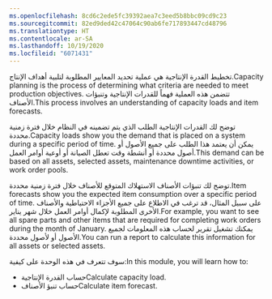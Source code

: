 ```yaml
---
ms.openlocfilehash: 8cd6c2ede5fc39392aea7c3eed5b8bbc09cd9c23
ms.sourcegitcommit: 82ed9ded42c47064c90ab6fe717893447cd48796
ms.translationtype: HT
ms.contentlocale: ar-SA
ms.lasthandoff: 10/19/2020
ms.locfileid: "6071431"
---
```

<span data-ttu-id="993f9-101">تخطيط القدرة الإنتاجية هي عملية تحديد المعايير المطلوبة لتلبية أهداف الإنتاج.</span><span class="sxs-lookup"><span data-stu-id="993f9-101">Capacity planning is the process of determining what criteria are needed to meet production objectives.</span></span> <span data-ttu-id="993f9-102">تتضمن هذه العملية فهماً للقدرات الإنتاجية وتنبؤات الأصناف.</span><span class="sxs-lookup"><span data-stu-id="993f9-102">This process involves an understanding of capacity loads and item forecasts.</span></span>

<span data-ttu-id="993f9-103">توضح لك القدرات الإنتاجية الطلب الذي يتم تضمينه في النظام خلال فترة زمنية محددة.</span><span class="sxs-lookup"><span data-stu-id="993f9-103">Capacity loads show you the demand that is placed on a system during a specific period of time.</span></span> <span data-ttu-id="993f9-104">يمكن أن يعتمد هذا الطلب على جميع الأصول أو أصول محددة أو أنشطة وقت تعطل الصيانة أو أوعية أوامر العمل.</span><span class="sxs-lookup"><span data-stu-id="993f9-104">This demand can be based on all assets, selected assets, maintenance downtime activities, or work order pools.</span></span>

<span data-ttu-id="993f9-105">توضح لك تنبؤات الأصناف الاستهلاك المتوقع للأصناف خلال فترة زمنية محددة.</span><span class="sxs-lookup"><span data-stu-id="993f9-105">Item forecasts show you the expected item consumption over a specific period of time.</span></span> <span data-ttu-id="993f9-106">على سبيل المثال، قد ترغب في الاطلاع على جميع الأجزاء الاحتياطية والأصناف الأخرى المطلوبة لإكمال أوامر العمل خلال شهر يناير.</span><span class="sxs-lookup"><span data-stu-id="993f9-106">For example, you want to see all spare parts and other items that are required for completing work orders during the month of January.</span></span> <span data-ttu-id="993f9-107">يمكنك تشغيل تقرير لحساب هذه المعلومات لجميع الأصول أو لأصول محددة.</span><span class="sxs-lookup"><span data-stu-id="993f9-107">You can run a report to calculate this information for all assets or selected assets.</span></span>

<span data-ttu-id="993f9-108">سوف تتعرف في هذه الوحدة على كيفية:</span><span class="sxs-lookup"><span data-stu-id="993f9-108">In this module, you will learn how to:</span></span>

- <span data-ttu-id="993f9-109">حساب القدرة الإنتاجية</span><span class="sxs-lookup"><span data-stu-id="993f9-109">Calculate capacity load.</span></span> 
- <span data-ttu-id="993f9-110">حساب تنبؤ الأصناف</span><span class="sxs-lookup"><span data-stu-id="993f9-110">Calculate item forecast.</span></span>
